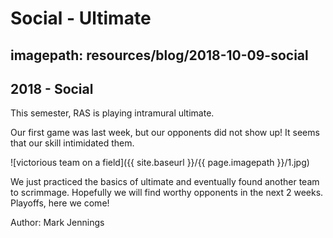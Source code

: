# Social - Ultimate
## imagepath: resources/blog/2018-10-09-social
## 2018 - Social

This semester, RAS is playing intramural ultimate.

Our first game was last week, but our opponents did not show up! It seems that our skill intimidated them.

![victorious team on a field]({{ site.baseurl }}/{{ page.imagepath }}/1.jpg)

We just practiced the basics of ultimate and eventually found another team to scrimmage. Hopefully we will find worthy opponents in the next 2 weeks. Playoffs, here we come!

Author: Mark Jennings